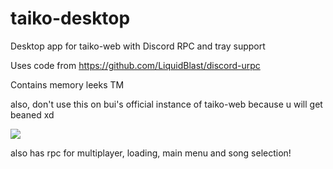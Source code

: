 # taiko-desktop
Desktop app for taiko-web with Discord RPC and tray support

Uses code from https://github.com/LiquidBlast/discord-urpc

Contains memory leeks TM

also, don't use this on bui's official instance of taiko-web because u will get beaned xd

<img src="https://cdn.discordapp.com/attachments/530358667099504640/539866976785268737/unknown.png">

also has rpc for multiplayer, loading, main menu and song selection!
